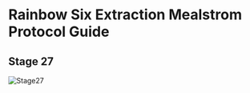 # Rainbow Six Extraction Mealstrom Protocol Guide
## Stage 27
![Stage27](https://github.com/Flexo013/R6_Extraction_Maelstrom/raw/master/Stage27.png)
